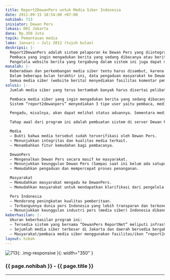 ```yaml
---
title: Report2DewanPers untuk Media Siber Indonesia
date: 2011-09-15 18:54:00 +07:00
nohibah: 713
inisiator: Dewan Pers
lokasi: DKI Jakarta
dana: Rp.350 Juta
topik: Pemantauan media
lama: Januari – Juli 2012 (tujuh bulan)
deskripsi: |-
  Report2DewanPers adalah sistem pelaporan ke Dewan Pers yang diintegrasikanke seluruh media siber (website berita) di Indonesia, baik nasional maupun lokal. Dengan sistem ini, maka dalam setiap halaman berita website berita akan terdapat tombol “Lapor ke Dewan Pers” (report2dewanpers). Mirip seperti tombol Facebook atau Twitter yang tersebar di berbagai macam website.
  Pembaca yang ingin mengadukan berita yang sedang dibacanya atau berita lainnya tinggal mengklik tombol itu untuk kemudian mengisi formulir pengaduan. Setelah pengaduan mengirimkan pengaduan, admin Dewan Pers dapat melihat pengaduan tersebut secara langsung untuk segera direspon.
  Pengelola website berita yang tergabung dalam sistem ini juga dapat melihat daftar aduan terhadap mereka, statistik aduan serta mengirim klarifikasi ke pengadu dan Dewan Pers atas setiap aduan terhadap mereka. Sedangkan pengadu dapat mengecek proses penanganan pengaduannya.
masalah: |-
  Keberadaan dan perkembangan media siber tentu harus disambut, karena memberikan dampak positip bagi demokratisasi, kebebasan informasi, dan perwujudan ruang publik yang lebih terbuka. Namun, perkembangan itu memerlukan antisipasi yang segera dan memadahi terkait dengan potensi maupun fakta tentang dampak ikutannya. Kita dihadapkan pada satu kondisi: orientasi mengejar kecepatan dapat menimbulkan masalah keakurasian, keberimbangan, kelengkapan, dan ketentuan etik jurnalistik lainnya.
  Dalam beberapa bulan terakhir ini, data pengaduan masyarakat ke Dewan Pers menunjukkan adanya peningkatan pengaduan terhadap berita media siber.
  Semua media siber (website berita) menyediakan fasilitas komentar pembaca sebagai umpan balik. Pembaca media siber telah banyak yang menggunakan fasilitas itu untuk berkomentar tentang persoalan yang diberitakan hingga kualitas dari berita bersangkutan. Pembaca media siber perlu diarahkan untuk menjadi pemantau media yang kritis dan massif dengam cara menyediakan perangkat/fasilitas yang memudahkan mereka untuk menyampaikan keluhan atau pengaduannya kepada lembaga yang berwenang seperti Dewan Pers.
solusi: |-
  Jumlah media siber yang terus bertambah banyak harus disertai pelibatan publik yang lebih intensif untuk memantaunya. Melalui program Report2DewanPers ini, pembaca media siber akan mudah untuk melaporkan berita yang dinilainya bermasalah ke Dewan Pers.

  Pembaca media siber yang ingin mengadukan berita yang sedang dibacanya atau berita lainnya tinggal mengklik tombol “report2dewanpers” yang tersedia di setiap halaman media siber yang telah terintegrasi dengaan server Dewan Pers.
  Sistem “report2dewanpers” menyediakan 3 tipe user yaitu pembaca, media siber dan admin (Dewan Pers).

  Pengadu, misalnya, akan dapat melihat status aduannya. Sementara media yang tergabung dalam sistem ini akan dapat melihat Script Report2DewanPers, daftar aduan terhadap mereka, statistik aduan terhadap mereka, sekaligus dapat langsung mengirim klarifikasi atas setiap aduan yang diajukan pada mereka. Sedangkan Admin dapat melihat seluruh aduan, respon atas aduan, dan statistik aduan secara keseluruhan.

  Tahap awal dari program ini adalah pembuatan sistem di server Dewan Pers (yang diberi nama DewanPers ReportNet). Kemudian, media siber yang telah dipilih atau diverifikasi oleh Dewan Pers diberikan username dan password untuk login ke sistem tersebut. Mereka diharuskan untuk mengkopi dan memasang script yang disediakan di DewanPers ReportNet ke dalam sistem media (website) mereka. Apabila mereka telah memasangnya, maka akan muncul ikon “report2dewanpers” di setiap halaman berita media mereka.

  Media
  – Bukti bahwa media tersebut sudah terverifikasi oleh Dewan Pers.
  – Menunjukkan integritas dan kualitas media terkait.
  – Menambahkan fitur kemudahan bagi pembacanya.

  DewanPers
  – Mengenalkan Dewan Pers secara masif ke masyarakat.
  – Menunjukkan keunggulan Dewan Pers (Sampai saat ini belum ada satupun lembaga pers di seluruh dunia yang menggunakan sistem seperti ini).
  – Memudahkan pengaduan dan mempercepat proses penanganan.

  Masyarakat
  – Memudahkan masyarakat mengadu ke DewanPers.
  – Memudahkan masyarakat untuk mendapatkan klarifikasi dari pengelola media siber.

  Pers Indonesia
  – Mendorong peningkatan kualitas pemberitaan.
  – Terbangunnya dunia pers Indonesia yang lebih transparan dan terkoneksi.
  – Menunjukkan keunggulan industri pers (media siber) Indonesia dibandingkan negara lain.
keberhasilan: |-
  Ukuran keberhasilan program ini:
  – Tersedia sistem yang bernama “DewanPers ReportNet” meliputi infrastrukturnya dan sumber daya manusia sebagai pengelolanya.
  – Sejumlah media siber terbesar di Jakarta dan daerah bersedia bergabung dengan sistem ini dengan memasang fasilitas/ikon “report2dewanpers” di dalam setiap berita mereka.
  – Masyarakat/pembaca media siber menggunakan fasilitas/ikon “report2dewanpers” untuk memantau media siber dengan mengadukannya ke Dewan Pers. Program ini belum pernah dibicarakan dengan organisasi wartawan (seperti AJI, IJTI, PWI) maupun pengelola media siber yang menjadi konstituen Dewan Pers. Karena itu, lobi untuk kesediaan mereka mendukung program/sistem ini menjadi hal yang sangat kami perhatikan untuk kesuksesan program ini.
layout: hibah
---
```


![713](/static/img/hibahcms/713.png){: .img-responsive }{: width="350" }

### {{ page.nohibah }} - {{ page.title }}

---
